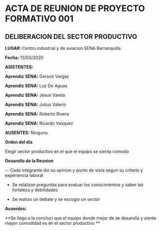 # ACTA DE REUNION DE PROYECTO FORMATIVO 001 #

## DELIBERACION DEL  SECTOR PRODUCTIVO ##

**LUGAR:** Centro industrial y de aviacion SENA Barranquilla.

**Fecha:** 13/03/2020

**ASISTENTES:**

**Aprendiz SENA:**  Gerson Vargas
	
**Aprendiz SENA:**  Luz De Aguas

**Aprendiz SENA:**  Jesus Varela

**Aprendiz SENA:**  Julius Valerio

**Aprendiz SENA:**  Roberto Rivera

**Aprendiz SENA:**  Ricardo Vasquez

**AUSENTES:** Ninguno

**Orden del día**

Elegir sector productivo en el que el equipo se sienta comodo

**Desarollo de la Reunion**

-- Cada integrante  dio su opinion  y punto de vista segun su criterio y experiencia laboral

- Se relalizan preguntas para evaluar los conocimientos y saber las fortaleza y debilidades

- Se realizo un debate y se escogio  un sector 

**Acuerdos:**

**Se llego a la concluci que el equipo donde mejor de se desarolla  y siente mayor comodidad  es en el sector productivo **
 
